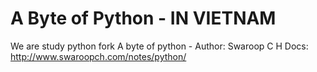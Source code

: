 A Byte of Python - IN VIETNAM
================

We are study python fork A byte of python - Author: Swaroop C H
Docs: http://www.swaroopch.com/notes/python/

